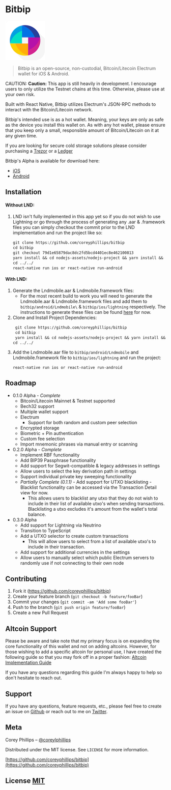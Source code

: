 # Bitbip

![](header.png)

> Bitbip is an open-source, non-custodial, Bitcoin/Litecoin Electrum wallet for iOS & Android.

CAUTION: **Caution:**
This app is still heavily in development. I encourage users to only utilize the Testnet chains at this time. Otherwise, please use at your own risk.

Built with React Native, Bitbip utilizes Electrum's JSON-RPC methods to interact with the Bitcoin/Litecoin network.

Bitbip's intended use is as a hot wallet.
Meaning, your keys are only as safe as the device you install this wallet on.
As with any hot wallet, please ensure that you keep only a small, responsible amount of Bitcoin/Litecoin on it at any given time.

If you are looking for secure cold storage solutions please consider purchasing a [Trezor](https://wallet.trezor.io) or a [Ledger](https://www.ledger.com/)

Bitbip's Alpha is available for download here:

* [iOS](https://testflight.apple.com/join/yTLqj9Xn)
* [Android](https://play.google.com/store/apps/details?id=com.kisswallet)

## Installation
#### Without LND:
1. LND isn't fully implemented in this app yet so if you do not wish to use Lightning or go through the process of generating any .aar & .framework files you can simply checkout the commit prior to the LND implementation and run the project like so:
    ```
    git clone https://github.com/coreyphillips/bitbip
    cd bitbip
    git checkout 79d1e65879dac8dc2fd5bcd4401ec8e462100813
    yarn install && cd nodejs-assets/nodejs-project && yarn install && cd ../../
    react-native run ios or react-native run-android
    ```
#### With LND:
1. Generate the Lndmobile.aar & Lndmobile.framework files:
    * For the most recent build to work you will need to generate the Lndmobile.aar & Lndmobile.framework files and add them to `bitbip/android/Lndmobile\` & `bitbip/ios/lightning` respectively. The instructions to generate these files can be found [here](https://github.com/lightningnetwork/lnd/pull/3282) for now.
2. Clone and Install Project Dependencies:
   ```
    git clone https://github.com/coreyphillips/bitbip
    cd bitbip
    yarn install && cd nodejs-assets/nodejs-project && yarn install && cd ../../
    ```
3. Add the Lndmobile.aar file to `bitbip/android/Lndmobile` and Lndmobile.framework file to `bitbip/ios/lightning` and run the project:
    ```
    react-native run ios or react-native run-android
    ```
## Roadmap

* 0.1.0 Alpha - *Complete*
    * Bitcoin/Litecoin Mainnet & Testnet supported
    * Bech32 support
    * Multiple wallet support
    * Electrum
        * Support for both random and custom peer selection
    * Encrypted storage
    * Biometric + Pin authentication
    * Custom fee selection
    * Import mnemonic phrases via manual entry or scanning
* 0.2.0 Alpha - *Complete*
    * Implement RBF functionality
    * Add BIP39 Passphrase functionality
    * Add support for Segwit-compatible & legacy addresses in settings
    * Allow users to select the key derivation path in settings
    * Support individual private key sweeping functionality
    * *Partially Complete (0.1.1)* - Add support for UTXO blacklisting - Blacklist functionality can be accessed via the Transaction Detail view for now.
        * This allows users to blacklist any utxo that they do not wish to include in their list of available utxo's when sending transactions. Blacklisting a utxo excludes it's amount from the wallet's total balance.
* 0.3.0 Alpha
    * Add support for Lightning via Neutrino
    * Transition to TypeScript
    * Add a UTXO selector to create custom transactions
        * This will allow users to select from a list of available utxo's to include in their transaction.
    * Add support for additional currencies in the settings
    * Allow users to manually select which public Electrum servers to randomly use if not connecting to their own node
    
## Contributing

1. Fork it (<https://github.com/coreyphillips/bitbip>)
2. Create your feature branch (`git checkout -b feature/fooBar`)
3. Commit your changes (`git commit -am 'Add some fooBar'`)
4. Push to the branch (`git push origin feature/fooBar`)
5. Create a new Pull Request

## Altcoin Support
Please be aware and take note that my primary focus is on expanding the core functionality of this wallet and not on adding altcoins. However, for those wishing to add a specific altcoin for personal use, I have created the following guide so that you may fork off in a proper fashion:
[Altcoin Implementation Guide](https://gist.github.com/coreyphillips/91de5d15964797054988522664cc3150)
 
 If you have any questions regarding this guide I'm always happy to help so don't hesitate to reach out.

## Support

If you have any questions, feature requests, etc., please feel free to create an issue on [Github](https://github.com/coreyphillips/bitbip/issues) or reach out to me on [Twitter](https://twitter.com/coreylphillips).

## Meta

Corey Phillips – [@coreylphillips](https://twitter.com/coreylphillips)

Distributed under the MIT license. See ``LICENSE`` for more information.

[https://github.com/coreyphillips/bitbip](https://github.com/coreyphillips/bitbip)

## License [MIT](https://github.com/coreyphillips/bitbip/blob/master/LICENSE)
